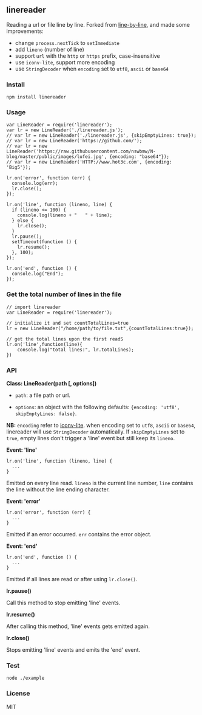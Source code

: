 ## linereader

Reading a url or file line by line. Forked from [line-by-line](https://github.com/RustyMarvin/line-by-line), and made some improvements:

- change `process.nextTick` to `setImmediate`
- add `lineno` (number of line)
- support `url` with the `http` or `https` prefix, case-insensitive
- use `iconv-lite`, support more encoding
- use `StringDecoder` when `encoding` set to `utf8`, `ascii` or `base64`

### Install

    npm install linereader


### Usage

    var LineReader = require('linereader');
    var lr = new LineReader('./linereader.js');
    // var lr = new LineReader('./linereader.js', {skipEmptyLines: true});
    // var lr = new LineReader('https://github.com/');
    // var lr = new LineReader('https://raw.githubusercontent.com/nswbmw/N-blog/master/public/images/lufei.jpg', {encoding: "base64"});
    // var lr = new LineReader('HTTP://www.hot3c.com', {encoding: 'Big5'});

    lr.on('error', function (err) {
      console.log(err);
      lr.close();
    });

    lr.on('line', function (lineno, line) {
      if (lineno <= 100) {
        console.log(lineno + "   " + line);
      } else {
        lr.close();
      }
      lr.pause();
      setTimeout(function () {
        lr.resume();
      }, 100);
    });

    lr.on('end', function () {
      console.log("End");
    });

### Get the total number of lines in the file

    // import linereader
    var LineReader = require('linereader');

    // initialize it and set countTotalLines=true
    lr = new LineReader("/home/path/to/file.txt",{countTotalLines:true});

    // get the total lines upon the first readS
    lr.on('line',function(line){
        console.log("total lines:", lr.totalLines);
    })


### API

**Class: LineReader(path [, options])**

- `path`: a file path or url.

- `options`: an object with the following defaults: `{encoding: 'utf8', skipEmptyLines: false}`.

**NB:** `encoding` refer to [iconv-lite](https://github.com/ashtuchkin/iconv-lite). when encoding set to `utf8`, `ascii` or `base64`, linereader will use `StringDecoder` automatically. If `skipEmptyLines` set to `true`, empty lines don't trigger a 'line' event but still keep its `lineno`.

**Event: 'line'**

    lr.on('line', function (lineno, line) {
      ...
    }

Emitted on every line read. `lineno` is the current line number, `line` contains the line without the line ending character.

**Event: 'error'**

    lr.on('error', function (err) {
      ...
    }

Emitted if an error occurred. `err` contains the error object.

**Event: 'end'**

    lr.on('end', function () {
      ...
    }

Emitted if all lines are read or after using `lr.close()`.

**lr.pause()**

Call this method to stop emitting 'line' events.

**lr.resume()**

After calling this method, 'line' events gets emitted again.

**lr.close()**

Stops emitting 'line' events and emits the 'end' event.

### Test

    node ./example

### License

MIT